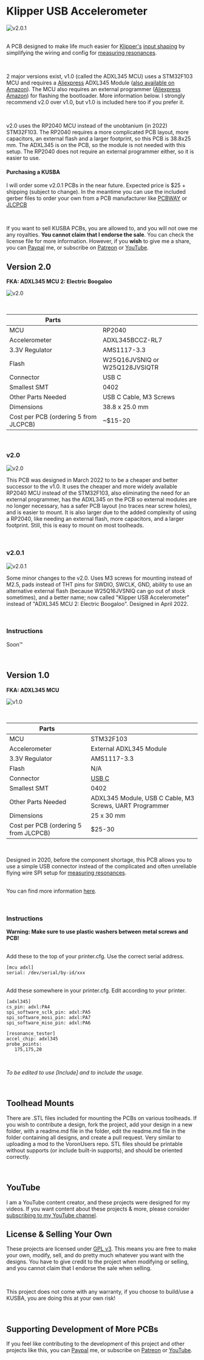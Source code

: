 # Klipper USB Accelerometer

![v2.0.1](./IMG/201_IRL.png)

<br>A PCB designed to make life much easier for [Klipper's](https://github.com/KevinOConnor/klipper) [input shaping](https://github.com/Klipper3d/klipper/blob/master/docs/Resonance_Compensation.md) by simplifying the wiring and config for [measuring resonances](https://github.com/KevinOConnor/klipper/blob/master/docs/Measuring_Resonances.md). 

<br>

2 major versions exist, v1.0 (called the ADXL345 MCU) uses a STM32F103 MCU and requires a [Aliexpress](https://s.click.aliexpress.com/e/_APsfkw) ADXL345 Module ([also available on Amazon](https://amzn.to/3k1iGy9)). The MCU also requires an external programmer ([Aliexpress](https://s.click.aliexpress.com/e/_AB7gkA) [Amazon](https://amzn.to/2OTzpI8)) for flashing the bootloader. More information below. I strongly recommend v2.0 over v1.0, but v1.0 is included here too if you prefer it.

<br>

v2.0 uses the RP2040 MCU instead of the unobtanium (in 2022) STM32F103. The RP2040 requires a more complicated PCB layout, more capacitors, an external flash and a larger footprint, so this PCB is 38.8x25 mm. The ADXL345 is on the PCB, so the module is not needed with this setup. The RP2040 does not require an external programmer either, so it is easier to use.

#### Purchasing a KUSBA

I will order some v2.0.1 PCBs in the near future. Expected price is $25 + shipping (subject to change). In the meantime you can use the included gerber files to order your own from a PCB manufacturer like [PCBWAY](https://www.pcbway.com/setinvite.aspx?inviteid=374841) or [JLCPCB](https://jlcpcb.com/)

<br>

If you want to sell KUSBA PCBs, you are allowed to, and you will not owe me any royalties. **You cannot claim that I endorse the sale**. You can check the license file for more information. However, if you **wish** to give me a share, you can [Paypal]() me, or subscribe on [Patreon]() or [YouTube]().

## Version 2.0

**FKA: ADXL345 MCU 2: Electric Boogaloo**

![v2.0](./IMG/2_IRL.png)

<br>

| Parts                                 |                                |
| ------------------------------------- | ------------------------------ |
| MCU                                   | RP2040                         |
| Accelerometer                         | ADXL345BCCZ-RL7                |
| 3.3V Regulator                        | AMS1117-3.3                    |
| Flash                                 | W25Q16JVSNIQ or W25Q128JVSIQTR |
| Connector                             | USB C                          |
| Smallest SMT                          | 0402                           |
| Other Parts Needed                    | USB C Cable, M3 Screws         |
| Dimensions                            | 38.8 x 25.0 mm                 |
| Cost per PCB (ordering 5 from JLCPCB) | ~$15-20                        |

<br>

### v2.0

![v2.0](./IMG/2_RND.png)

This PCB was designed in March 2022 to to be a cheaper and better successor to the v1.0. It uses the cheaper and more widely available RP2040 MCU instead of the STM32F103, also eliminating the need for an external programmer, has the ADXL345 on the PCB so external modules are no longer necessary, has a safer PCB layout (no traces near screw holes), and is easier to mount. It is also larger due to the added complexity of using a RP2040, like needing an external flash, more capacitors, and a larger footprint. Still, this is easy to mount on most toolheads.

<br>

### v2.0.1

![v2.0.1](./IMG/201_RND.png)

Some minor changes to the v2.0. Uses M3 screws for mounting instead of M2.5, pads instead of THT pins for SWDIO, SWCLK, GND, ability to use an alternative external flash (because W25Q16JVSNIQ can go out of stock sometimes), and a better name; now called "Klipper USB Accelerometer" instead of "ADXL345 MCU 2: Electric Boogaloo". Designed in April 2022.

<br>

### Instructions

Soon:tm:

<br>

## Version 1.0

**FKA: ADXL345 MCU**

![v1.0](./IMG/1_IRL.png)

<br>

| Parts                                 |                                                              |
| ------------------------------------- | ------------------------------------------------------------ |
| MCU                                   | STM32F103                                                    |
| Accelerometer                         | External ADXL345 Module                                      |
| 3.3V Regulator                        | AMS1117-3.3                                                  |
| Flash                                 | N/A                                                          |
| Connector                             | [USB C](https://www.digikey.com/en/products/detail/gct/USB4085-GF-A/9859733) |
| Smallest SMT                          | 0402                                                         |
| Other Parts Needed                    | ADXL345 Module, USB C Cable, M3 Screws, UART Programmer      |
| Dimensions                            | 25 x 30 mm                                                   |
| Cost per PCB (ordering 5 from JLCPCB) | $25-30                                                       |

<br>

Designed in 2020, before the component shortage, this PCB allows you to use a simple USB connector instead of the complicated and often unreliable flying wire SPI setup for [measuring resonances](https://github.com/KevinOConnor/klipper/blob/master/docs/Measuring_Resonances.md).

<br>You can find more information [here](https://www.youtube.com/watch?v=tDQd-jGegX0).

<br>

### Instructions

**Warning: Make sure to use plastic washers between metal screws and PCB!**

<br>
Add these to the top of your printer.cfg. Use the correct serial address.

```
[mcu adxl]
serial: /dev/serial/by-id/xxx
```

<br> Add these somewhere in your printer.cfg. Edit according to your printer.

```
[adxl345]
cs_pin: adxl:PA4
spi_software_sclk_pin: adxl:PA5
spi_software_mosi_pin: adxl:PA7
spi_software_miso_pin: adxl:PA6

[resonance_tester]
accel_chip: adxl345
probe_points:
   175,175,20
```

<br>

*To be edited to use [Include] and to include the usage.*

<br>

## Toolhead Mounts

There are .STL files included for mounting the PCBs on various toolheads. If you wish to contribute a design, fork the project, add your design in a new folder, with a readme.md file in the folder, edit the readme.md file in the folder containing all designs, and create a pull request. Very similar to uploading a mod to the VoronUsers repo. STL files should be printable without supports (or include built-in supports), and should be oriented correctly.

<br> 

## YouTube

I am a YouTube content creator, and these projects were designed for my videos. If you want content about these projects & more, please consider [subscribing to my YouTube channel](https://www.youtube.com/channel/UClAWYmCkHjsbaX9Wz1df2mg).
<br>

## License & Selling Your Own

These projects are licensed under [GPL v3](./LICENSE). This means you are free to make your own, modify, sell, and do pretty much whatever you want with the designs. You have to give credit to the project when modifying or selling, and you cannot claim that I endorse the sale when selling.

<br>

This project does not come with any warranty, if you choose to build/use a KUSBA, you are doing this at your own risk!

<br>

## Supporting Development of More PCBs

If you feel like contributing to the development of this project and other projects like this, you can [Paypal]() me, or subscribe on [Patreon]() or [YouTube]().
